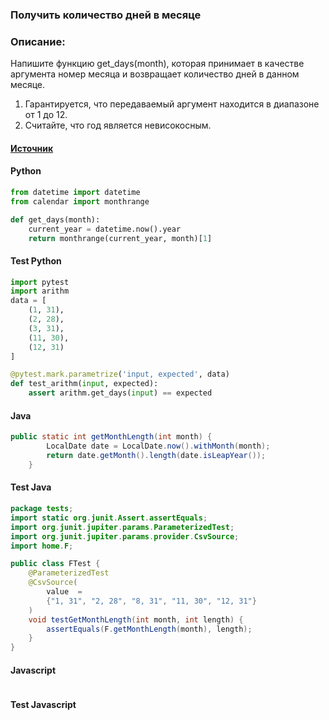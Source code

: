 ### Получить количество дней в месяце

### Описание:
Напишите функцию get_days(month), которая принимает в качестве аргумента номер месяца и возвращает количество дней в данном месяце.  

1. Гарантируется, что передаваемый аргумент находится в диапазоне от 1 до 12.
2. Считайте, что год является невисокосным.

#### [Источник](https://stepik.org/lesson/331754/step/7?thread=solutions&unit=315133) 

<!-- tabs:start -->

#### **Python**
```python
from datetime import datetime
from calendar import monthrange

def get_days(month):
    current_year = datetime.now().year
    return monthrange(current_year, month)[1]
```
#### **Test Python**
```python
import pytest
import arithm
data = [
    (1, 31),
    (2, 28),
    (3, 31),
    (11, 30),
    (12, 31)
]

@pytest.mark.parametrize('input, expected', data)
def test_arithm(input, expected):
    assert arithm.get_days(input) == expected
```

#### **Java**
```java
public static int getMonthLength(int month) {
        LocalDate date = LocalDate.now().withMonth(month);
        return date.getMonth().length(date.isLeapYear());
    }
```
#### **Test Java**
```java
package tests;
import static org.junit.Assert.assertEquals;
import org.junit.jupiter.params.ParameterizedTest;
import org.junit.jupiter.params.provider.CsvSource;
import home.F;

public class FTest {
    @ParameterizedTest
    @CsvSource(
        value  = 
        {"1, 31", "2, 28", "8, 31", "11, 30", "12, 31"}
    )
    void testGetMonthLength(int month, int length) {
        assertEquals(F.getMonthLength(month), length);
    }
}
```
#### **Javascript**
```javascript

```

#### **Test Javascript**
```javascript

```

<!-- tabs:end -->
